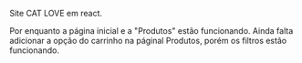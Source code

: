 Site CAT LOVE em react.

Por enquanto a página inicial e a "Produtos" estão funcionando. Ainda falta adicionar a opção do carrinho na páginal Produtos, porém os filtros estão funcionando.
